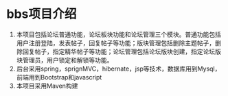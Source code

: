 # bbs项目介绍
1. 本项目包括论坛普通功能，论坛板块功能和论坛管理三个模块。普通功能包括用户注册登陆，发表帖子，回复帖子等功能；版块管理包括删除主题帖子，删除回复帖子，指定精华帖子等功能；论坛管理包括论坛版块创建，指定论坛版块管理员，用户锁定和解锁等功能。 
2. 后台采用spring，sprignMVC，hibernate，jsp等技术，数据库用到Mysql，前端用到Bootstrap和javascript 
3. 本项目采用Maven构建
